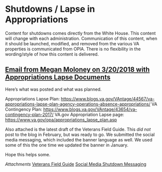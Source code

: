 # Shutdowns / Lapse in Appropriations

Content for shutdowns comes directly from the White House. This content will change with each administration. Communication of this content, when it should be launched, modified, and removed from the various VA properties is communicated from OPIA. There is no flexibility in the wording/style of how this content is delivered. 

## [Email from Megan Moloney on 3/20/2018 with Appropriations Lapse Documents](https://github.com/department-of-veterans-affairs/vets.gov-team/blob/master/Products/Global/Banners/Background-Info/Shutdown/20180320%20Appropriations%20Lapse%20docs.pdf)

Here’s what was posted and what was planned.
 
Appropriations Lapse Plan:  https://www.blogs.va.gov/VAntage/44567/va-appropriations-lapse-plan-agency-operations-absence-appropriations/
VA Contingency Plan: https://www.blogs.va.gov/VAntage/43654/va-contingency-plan-2017/
VA.gov Appropriation Lapse page: https://www.va.gov/opa/appropriations_lapse_plan.asp
 
Also attached is the latest draft of the Veterans Field Guide.  This *did not* post to the blog in February, but was ready to go. We submitted the social media messaging, which included the banner language as well.  We used some of this the one time we updated the banner in January.
 
Hope this helps some.

*Attachments*
[Veterans Field Guide](https://github.com/department-of-veterans-affairs/vets.gov-team/blob/master/Products/Global/Banners/Background-Info/Shutdown/VeteransFieldGuide_2018_Feb.docx)
[Social Media Shutdown Messaging](https://github.com/department-of-veterans-affairs/vets.gov-team/blob/master/Products/Global/Banners/Background-Info/Shutdown/SocialMedia_ShutdownMessages_Feb2018.docx)

